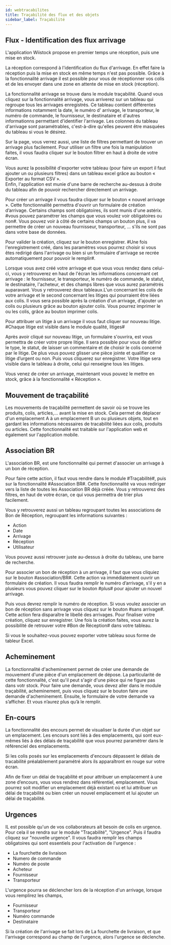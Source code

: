 ```yaml
---
id: webtracabilites
title: Traçabilité des flux et des objets
sidebar_label: Traçabilité
---
```



## Flux - Identification des flux arrivage

L'application Wiistock propose en premier temps une réception, puis une mise en stock. 

La réception correspond à l'identification du flux d'arrivage. En effet faire la réception puis la mise en stock en même temps n'est pas possible. Grâce à la fonctionnalité arrivage il est possible pour vous de réceptionner vos colis et de les envoyer dans une zone en attente de mise en stock (réception).

La fonctionnalité arrivage se trouve dans le module traçabilité. Quand vous cliquez sur la fonctionnalité arrivage, vous arriverez sur un tableau qui regroupe tous les arrivages enregistrés. Ce tableau contient différentes informations notamment la date, le numéro d' arrivage, le transporteur, le numéro de commande, le fournisseur, le destinataire et d'autres informationns permettant d'identifier l'arrivage. Les colonnes du tableau d'arrivage sont paramétrables, c'est-à-dire qu'elles peuvent être masquées du tableau si vous le désirez. 

Sur la page, vous verrez aussi, une liste de filtres permettant de trouver un arrivage plus facilement. Pour utiliser un filtre une fois la manipulation faites, il vous faudra cliquer sur le bouton filtrer en haut à droite de votre écran. 

Vous aurez la possibilité d'exporter votre tableau (pour faire un export il faut ajouter un ou plusieurs filtres) dans un tableau excel grâce au bouton « Exporter au format CSV ».  
Enfin, l'application est munie d'une barre de recherche au-dessus à droite du tableau afin de pouvoir rechercher directement un arrivage. 

Pour créer un arrivage il vous faudra cliquer sur le bouton « nouvel arrivage ». Cette fonctionnalité permettra d'ouvrir un formulaire de création d’arrivage. Certains champs sont obligatoires, ils sont munis d'une astérix. #vous pouvez paramétrer les champs que vous voulez voir obligatoires ou non#. Vous pouvez voir à côté de certains champs un bouton plus, il va permettre de créer un nouveau fournisseur, transporteur, … s'ils ne sont pas dans votre base de données. 

Pour valider la création, cliquez sur le bouton enregistrer. #Une fois l'enregistrement créé, dans les paramètres vous pourrez choisir si vous êtes redirigé dans l'arrivage ou bien si un formulaire d'arrivage se recrée automatiquement pour pouvoir le remplir#. 

Lorsque vous avez créé votre arrivage et que vous vous rendez dans celui-ci, vous y retrouverez en haut de l'écran les informations concernant cet arrivage : le fournisseur, le transporteur, le numéro de commande, le statut, le destinataire, l'acheteur, et des champs libres que vous aurez paramétrés auparavant. Vous y retrouverez deux tableaux.L'un concernant les colis de votre arrivage et le second concernant les litiges qui pourraient être liées aux colis. Il vous sera possible après la création d'un arrivage, d'ajouter un colis ou plusieurs grâce au bouton ajouter colis. Vous pourrez imprimer le ou les colis, grâce au bouton imprimer colis. 

Pour attribuer un litige à un arrivage il vous faut cliquer sur nouveau litige. #Chaque litige est visible dans le module qualité, litiges# 

Après avoir cliqué sur nouveau litige, un formulaire s'ouvrira, est vous permettra de créer votre propre litige. Il sera possible pour vous de définir le type, le statut, de laisser un commentaire et de choisir le colis concerné par le litige. De plus vous pouvez glisser une pièce jointe et qualifier ce litige d’urgent ou non. Puis vous cliquerez sur enregistrer. Votre litige sera visible dans le tableau à droite, celui qui renseigne tous les litiges. 

Vous venez de créer un arrivage, maintenant vous pouvez le mettre en stock, grâce à la fonctionnalité « Réception ». 


## Mouvement de traçabilité

Les mouvements de traçabilité permettent de savoir où se trouve les produits, colis, articles,… avant la mise en stock. Cela permet de déplacer d'un emplacement A à un emplacement B un ou plusieurs objets, tout en gardant les informations nécessaires de tracabilité liées aux colis, produits ou articles. Cette fonctionnalité est traitable sur l'application web et également sur l'application mobile.  

## Association BR

L'association BR, est une fonctionnalité qui permet d'associer un arrivage à un bon de réception. 

Pour faire cette action, il faut vous rendre dans le module #Traçabilité#, puis sur la fonctionnalité #Association BR#. Cette fonctionnalité va vous rediriger vers la liste de toutes les Association BR déjà créée. Vous y retrouverez des filtres, en haut de votre écran, ce qui vous permettra de trier plus facilement. 

Vous y retrouverez aussi un tableau regroupant toutes les associations de Bon de Réception, regroupant les informations suivantes : 
-	Action 
-	Date 
-	Arrivage 
-	Réception 
-	Utilisateur 

Vous pouvez aussi retrouver juste au-dessus à droite du tableau, une barre de recherche.

Pour associer un bon de réception à un arrivage, il faut que vous cliquiez sur le bouton #association/BR#. Cette action va immédiatement ouvrir un formulaire de création. Il vous faudra remplir le numéro d’arrivage, s'il y en a plusieurs vous pouvez cliquer sur le bouton #plus# pour ajouter un nouvel arrivage. 

Puis vous devrez remplir le numéro de réception. Si vous voulez associer un bon de réception sans arrivage vous cliquez sur le bouton #sans arrivage#. Cette action fera disparaître le libellé des arrivages. 
Pour finaliser votre création, cliquez sur enregistrer. Une fois la création faites, vous aurez la possibilité de retrouver votre #Bon de Réception# dans votre tableau. 

Si vous le souhaitez-vous pouvez exporter votre tableau sous forme de tableur Excel. 


## Acheminement

La fonctionnalité d'acheminement permet de créer une demande de mouvement d'une pièce d'un emplacement de dépose. La particularité de cette fonctionnalité, c'est qu'il peut s'agir d'une pièce qui ne figure pas dans votr stock. 
Pour faire une demande, vous devez aller dans le module traçabilité, acheminement, puis vous cliquez sur le bouton faire une demande d'acheminement. Ensuite, le formulaire de votre demande va s’afficher. Et vous n’aurez plus qu’à le remplir. 

## En-cours

La fonctionnalité des encours permet de visualiser la durée d'un objet sur un emplacement. Les encours sont liés à des emplacements, qui sont eux-mêmes liés à des délais de traçabilité que vous pourrez paramétrer dans le référenciel des emplacements. 

Si les colis posés sur les emplacements d'encours dépassent le délais de tracabilité préalablement paramétré alors ils apparaîtront en rouge sur votre écran. 

Afin de fixer un délai de traçabilité et pour attribuer un emplacement à une zone d’encours, vous vous rendrez dans référentiel, emplacement. Vous pourrez soit modifier un emplacement déjà existant où et lui attribuer un délai de traçabilité ou bien créer un nouvel emplacement et lui ajouter un délai de traçabilité.  

## Urgences

IL est possible qu'un de vos collaborateurs ait besoin de colis en urgence. Pour cela il se rendra sur le module "Traçabilité", "Urgence". Puis il faudra cliquez sur "nouvelle urgence". Il vous faudra remplir les champs obligatoires qui sont essentiels pour l'activation de l'urgence : 
* La fourchette de livraison 
* Numero de commande
* Numéro de poste
* Acheteur
* Fournisseur 
* Transporteur

L'urgence pourra se déclencher lors de la réception d'un arrivage, lorsque vous remplirez les champs, 
* Fournisseur 
* Transporteur
* Numéro commande
* Destinataire  

Si la création de l'arrivage se fait lors de La fourchette de livraison, et que l'arrivage correspond au champ de l'urgence, alors l'urgence se déclenche. 